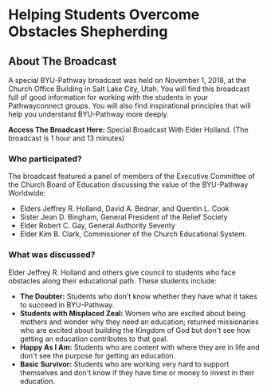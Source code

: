 # Helping Students Overcome Obstacles Shepherding

## About The Broadcast

A special BYU-Pathway broadcast was held on November 1, 2018, at the Church Office Building in Salt Lake City, Utah. You will find this broadcast full of good information for working with the students in your Pathwayconnect groups. You will also find inspirational principles that will help you understand BYU-Pathway more deeply.

**Access The Broadcast Here:** Special Broadcast With Elder Holland.
(The broadcast is 1 hour and 13 minutes)

### Who participated?

The broadcast featured a panel of members of the Executive Committee of the Church Board of Education discussing the value of the BYU-Pathway Worldwide:

- Elders Jeffrey R. Holland, David A. Bednar, and Quentin L. Cook
- Sister Jean D. Bingham, General President of the Relief Society
- Elder Robert C. Gay, General Authority Seventy
- Elder Kim B. Clark, Commissioner of the Church Educational System.

### What was discussed?

Elder Jeffrey R. Holland and others give council to students who face obstacles along their educational path. These students include:

- **The Doubter:** Students who don't know whether they have what it takes to succeed in BYU-Pathway.
- **Students with Misplaced Zeal:** Women who are excited about being mothers and wonder why they need an education; returned missionaries who are excited about building the Kingdom of God but don't see how getting an education contributes to that goal.
- **Happy As I Am:** Students who are content with where they are in life and don't see the purpose for getting an education.
- **Basic Survivor:** Students who are working very hard to support themselves and don't know if they have time or money to invest in their education.

